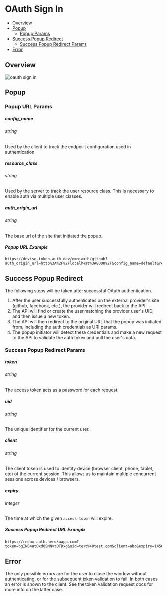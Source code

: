 # OAuth Sign In

* [Overview](#overview)
* [Popup](#request)
  * [Popup Params](#popup-params)
* [Success Popup Redirect](#success-popup-redirect)
  * [Success Popup Redirect Params](#success-popup-redirect-params)
* [Error](#error)

## Overview
![oauth sign in](https://github.com/lynndylanhurley/redux-auth/raw/master/docs/images/diagram-oauth.jpg)

## Popup

### Popup URL Params

##### config_name
###### string
Used by the client to track the endpoint configuration used in authentication.

##### resource_class
###### string
Used by the server to track the user resource class. This is necessary to enable auth via multiple user classes.

##### auth_origin_url
###### string
The base url of the site that initiated the popup.

##### Popup URL Example

~~~
https://devise-token-auth.dev/omniauth/github?auth_origin_url=http%3A%2F%2Flocalhost%3A8000%2F&config_name=default&resource_class=User
~~~

## Success Popup Redirect

The following steps will be taken after successful OAuth authentication.

1. After the user successfully authenticates on the external provider's site (github, facebook, etc.), the provider will redirect back to the API.
2. The API will find or create the user matching the provider user's UID, and then issue a new token.
3. The API will then redirect to the original URL that the popup was initiated from, including the auth credentials as URI params.
4. The popup initiator will detect these credentials and make a new request to the API to validate the auth token and pull the user's data.

### Success Popup Redirect Params

##### token
###### string
The access token acts as a password for each request.

##### uid
###### string
The unique identifier for the current user.

##### client
###### string
The client token is used to identify device (browser client, phone, tablet, etc) of the current session. This allows us to maintain multiple concurrent sessions across devices / browsers.

##### expiry
###### integer
The time at which the given `access-token` will expire.

##### Success Popup Redirect URL Example

~~~
https://redux-auth.herokuapp.com?token=bgINB4atOxd8SMNvtOTDxg&uid=test%40test.com&client=abc&expiry=1450988710
~~~

## Error

The only possible errors are for the user to close the window without authenticating, or for the subsequent token validation to fail. In both cases an error is shown to the client. See the token validation request docs for more info on the latter case.

